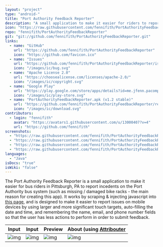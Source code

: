 ```yaml
---
layout: "project"
type: "android-"
title: "Port Authority Feedback Reporter"
description: "A small application to make it easier for riders to report issues to the Pittsburgh Port Authority bus system."
icon: "https://raw.githubusercontent.com/fennifith/PortAuthorityFeedbackReporter/master/app/src/main/ic_launcher-web.png"
repo: "fennifith/PortAuthorityFeedbackReporter"
git: "git://github.com/fennifith/PortAuthorityFeedbackReporter.git"
links: 
  - name: "GitHub"
    url: "https://github.com/fennifith/PortAuthorityFeedbackReporter"
    icon: "https://github.com/favicon.ico"
  - name: "Issues"
    url: "https://github.com/fennifith/PortAuthorityFeedbackReporter/issues"
    icon: "/images/ic/bug.svg"
  - name: "Apache License 2.0"
    url: "https://choosealicense.com/licenses/apache-2.0/"
    icon: "/images/ic/copyright.svg"
  - name: "Google Play"
    url: "https://play.google.com/store/apps/details?id=me.jfenn.pacomplaints"
    icon: "/images/ic/play-store.svg"
  - name: "PortAuthorityFeedbackReporter.apk (v1.2 stable)"
    url: "https://github.com/fennifith/PortAuthorityFeedbackReporter/releases/download/v1.2/PortAuthorityFeedbackReporter.apk"
    icon: "/images/ic/download.svg"
contributors: 
  - login: "fennifith"
    avatar: "https://avatars1.githubusercontent.com/u/13000407?v=4"
    url: "https://github.com/fennifith"
screenshots: 
  - "https://raw.githubusercontent.com/fennifith/PortAuthorityFeedbackReporter/master/.github/images/input-1.png"
  - "https://raw.githubusercontent.com/fennifith/PortAuthorityFeedbackReporter/master/.github/images/input-2.png"
  - "https://raw.githubusercontent.com/fennifith/PortAuthorityFeedbackReporter/master/.github/images/preview.png"
  - "https://raw.githubusercontent.com/fennifith/PortAuthorityFeedbackReporter/master/.github/images/about.png"
languages: 
  - "Java"
isDocs: "true"
isWiki: "false"
---
```


The Port Authority Feedback Reporter is a small application to make it easier for bus riders in Pittsburgh, PA to report incedents on the Port Authority bus system (such as missing / damaged bike racks - the main reason for creating this app). It works by scraping & injecting javascript into [this page](http://www.portauthority.org/paac/apps/webcomments/pgcomment.asp?t=con), and is designed to make it easier to report issues on mobile devices by using larger and more significant touch targets, auto-filling the date and time, and remembering the name, email, and phone number fields so that the user has less actions to perform in order to submit feedback.

|Input|Input|Preview|About (using [Attribouter](https://jfenn.me/about/?Attribouter)|
|-----|-----|-----|-----|
|![img](https://github.com/fennifith/PortAuthorityFeedbackReporter/blob/master/./.github/images/input-1.png?raw=true)|![img](https://github.com/fennifith/PortAuthorityFeedbackReporter/blob/master/./.github/images/input-2.png?raw=true)|![img](https://github.com/fennifith/PortAuthorityFeedbackReporter/blob/master/./.github/images/preview.png?raw=true)|![img](https://github.com/fennifith/PortAuthorityFeedbackReporter/blob/master/./.github/images/about.png?raw=true)|
